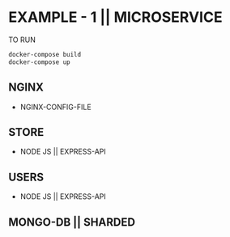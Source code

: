 #  EXAMPLE  - 1 || MICROSERVICE
TO RUN
``` sh 
docker-compose build 
docker-compose up
```


## NGINX 
- NGINX-CONFIG-FILE
## STORE 
- NODE JS || EXPRESS-API
## USERS
- NODE JS || EXPRESS-API
## MONGO-DB || SHARDED



